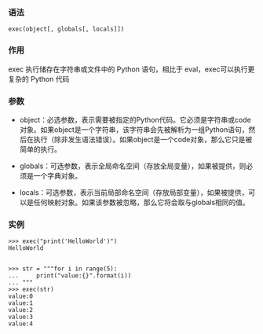 ### 语法

```
exec(object[, globals[, locals]])
```

### 作用

exec 执行储存在字符串或文件中的 Python 语句，相比于 eval，exec可以执行更复杂的 Python 代码

### 参数

* object：必选参数，表示需要被指定的Python代码。它必须是字符串或code对象。如果object是一个字符串，该字符串会先被解析为一组Python语句，然后在执行（除非发生语法错误）。如果object是一个code对象，那么它只是被简单的执行。

* globals：可选参数，表示全局命名空间（存放全局变量），如果被提供，则必须是一个字典对象。

* locals：可选参数，表示当前局部命名空间（存放局部变量），如果被提供，可以是任何映射对象。如果该参数被忽略，那么它将会取与globals相同的值。

### 实例

```
>>> exec("print('HelloWorld')")
HelloWorld


>>> str = """for i in range(5):
...     print("value:{}".format(i))
... """
>>> exec(str)
value:0
value:1
value:2
value:3
value:4
```



